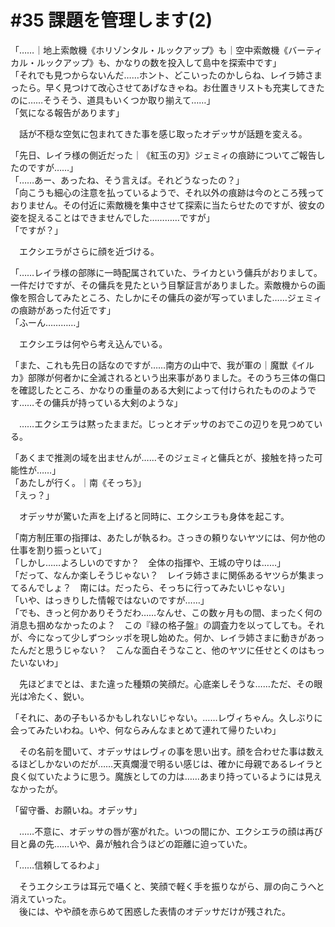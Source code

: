 # #35 課題を管理します(2)

「……｜地上索敵機《ホリゾンタル・ルックアップ》も｜空中索敵機《バーティカル・ルックアップ》も、かなりの数を投入して島中を探索中です」  
「それでも見つからないんだ……ホント、どこいったのかしらね、レイラ姉さまったら。早く見つけて改心させてあげなきゃね。お仕置きリストも充実してきたのに……そうそう、道具もいくつか取り揃えて……」  
「気になる報告があります」

　話が不穏な空気に包まれてきた事を感じ取ったオデッサが話題を変える。

「先日、レイラ様の側近だった｜《紅玉の刃》ジェミィの痕跡についてご報告したのですが……」  
「……あー、あったね、そう言えば。それどうなったの？」  
「向こうも細心の注意を払っているようで、それ以外の痕跡は今のところ残っておりません。その付近に索敵機を集中させて探索に当たらせたのですが、彼女の姿を捉えることはできませんでした…………ですが」  
「ですが？」

　エクシエラがさらに顔を近づける。

「……レイラ様の部隊に一時配属されていた、ライカという傭兵がおりまして。一件だけですが、その傭兵を見たという目撃証言がありました。索敵機からの画像を照合してみたところ、たしかにその傭兵の姿が写っていました……ジェミィの痕跡があった付近です」  
「ふーん…………」

　エクシエラは何やら考え込んでいる。

「また、これも先日の話なのですが……南方の山中で、我が軍の｜魔獣《イルカ》部隊が何者かに全滅されるという出来事がありました。そのうち三体の傷口を確認したところ、かなりの重量のある大剣によって付けられたもののようです……その傭兵が持っている大剣のような」

　……エクシエラは黙ったままだ。じっとオデッサのおでこの辺りを見つめている。

「あくまで推測の域を出ませんが……そのジェミィと傭兵とが、接触を持った可能性が……」  
「あたしが行く。｜南《そっち》」  
「えっ？」

　オデッサが驚いた声を上げると同時に、エクシエラも身体を起こす。

「南方制圧軍の指揮は、あたしが執るわ。さっきの頼りないヤツには、何か他の仕事を割り振っといて」  
「しかし……よろしいのですか？　全体の指揮や、王城の守りは……」  
「だって、なんか楽しそうじゃない？　レイラ姉さまに関係あるヤツらが集まってるんでしょ？　南には。だったら、そっちに行ってみたいじゃない」  
「いや、はっきりした情報ではないのですが……」  
「でも、きっと何かありそうだわ……なんせ、この数ヶ月もの間、まったく何の消息も掴めなかったのよ？　この『緑の格子盤』の調査力を以ってしても。それが、今になって少しずつシッポを現し始めた。何か、レイラ姉さまに動きがあったんだと思うじゃない？　こんな面白そうなこと、他のヤツに任せとくのはもったいないわ」

　先ほどまでとは、また違った種類の笑顔だ。心底楽しそうな……ただ、その眼光は冷たく、鋭い。

「それに、あの子もいるかもしれないじゃない。……レヴィちゃん。久しぶりに会ってみたいわね。いや、何ならみんなまとめて連れて帰りたいわ」

　その名前を聞いて、オデッサはレヴィの事を思い出す。顔を合わせた事は数えるほどしかないのだが……天真爛漫で明るい感じは、確かに母親であるレイラと良く似ていたように思う。魔族としての力は……あまり持っているようには見えなかったが。

「留守番、お願いね。オデッサ」

　……不意に、オデッサの唇が塞がれた。いつの間にか、エクシエラの顔は再び目と鼻の先……いや、鼻が触れ合うほどの距離に迫っていた。

「……信頼してるわよ」

　そうエクシエラは耳元で囁くと、笑顔で軽く手を振りながら、扉の向こうへと消えていった。  
　後には、やや顔を赤らめて困惑した表情のオデッサだけが残された。
